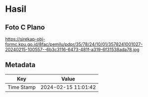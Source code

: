 # Hasil

## Foto C Plano

https://sirekap-obj-formc.kpu.go.id/8fac/pemilu/pdpr/35/78/24/10/01/3578241001027-20240215-100557--6b3c3116-6473-481f-a319-6f31538ada78.jpg


## Metadata

| Key        | Value               |
| ---------- | ------------------- |
| Time Stamp | 2024-02-15 11:01:42 |



